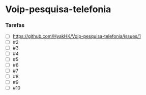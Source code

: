 # Voip-pesquisa-telefonia


### Tarefas

- [ ] https://github.com/HyakHK/Voip-pesquisa-telefonia/issues/1
- [ ] #2
- [ ] #3
- [ ] #4
- [ ] #5
- [ ] #6
- [ ] #7
- [ ] #8
- [ ] #9
- [ ] #10
